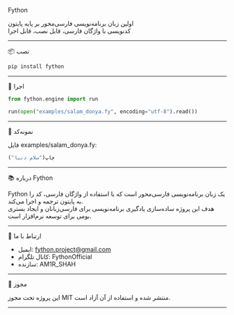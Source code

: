 Fython

اولین زبان برنامه‌نویسی فارسی‌محور بر پایه پایتون  
کدنویسی با واژگان فارسی، قابل نصب، قابل اجرا

---

📦 نصب

```bash
pip install fython
```

---

🚀 اجرا

```python
from fython.engine import run

run(open("examples/salam_donya.fy", encoding="utf-8").read())
```

---

🧪 نمونه‌کد

فایل examples/salam_donya.fy:

```python
چاپ("سلام دنیا")
```


---

📚 درباره Fython

Fython یک زبان برنامه‌نویسی فارسی‌محور است که با استفاده از واژگان فارسی، کد را به پایتون ترجمه و اجرا می‌کند.  
هدف این پروژه ساده‌سازی یادگیری برنامه‌نویسی برای فارسی‌زبانان و ایجاد بستری بومی برای توسعه نرم‌افزار است.

---

📢 ارتباط با ما

- ایمیل: fython.project@gmail.com  
- کانال تلگرام: FythonOfficial  
- سازنده: AM1R_SHAH

---

📄 مجوز

این پروژه تحت مجوز MIT منتشر شده و استفاده از آن آزاد است.

---
